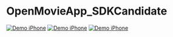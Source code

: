 # OpenMovieApp_SDKCandidate

[![Demo iPhone](https://j.gifs.com/ZYgL3w.gif)](https://j.gifs.com/ZYgL3w.gif)
[![Demo iPhone](https://j.gifs.com/NLGJKz.gif)](https://j.gifs.com/NLGJKz.gif)
[![Demo iPhone](https://j.gifs.com/1WMLMj.gif)](https://j.gifs.com/1WMLMj.gif)
